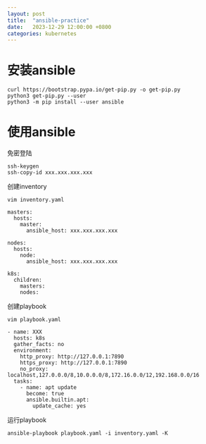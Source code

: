 ```yaml
---
layout: post
title:  "ansible-practice"
date:   2023-12-29 12:00:00 +0800
categories: kubernetes
---
```


# 安装ansible

```
curl https://bootstrap.pypa.io/get-pip.py -o get-pip.py
python3 get-pip.py --user
python3 -m pip install --user ansible
```

# 使用ansible
免密登陆

```
ssh-keygen
ssh-copy-id xxx.xxx.xxx.xxx
```

创建inventory

```
vim inventory.yaml
```

```
masters:
  hosts:
    master:
      ansible_host: xxx.xxx.xxx.xxx

nodes:
  hosts:
    node:
      ansible_host: xxx.xxx.xxx.xxx

k8s:
  children:
    masters:
    nodes:
```

创建playbook

```
vim playbook.yaml
```

```
- name: XXX
  hosts: k8s
  gather_facts: no
  environment:
    http_proxy: http://127.0.0.1:7890
    https_proxy: http://127.0.0.1:7890
    no_proxy: localhost,127.0.0.0/8,10.0.0.0/8,172.16.0.0/12,192.168.0.0/16
  tasks:
    - name: apt update
      become: true
      ansible.builtin.apt:
        update_cache: yes  
```

运行playbook

```
ansible-playbook playbook.yaml -i inventory.yaml -K
```




























